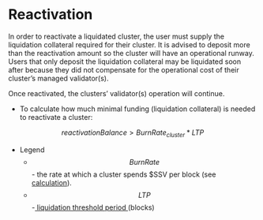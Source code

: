 # Reactivation

In order to reactivate a liquidated cluster, the user must supply the liquidation collateral required for their cluster. It is advised to deposit more than the reactivation amount so the cluster will have an operational runway. Users that only deposit the liquidation collateral may be liquidated soon after because they did not compensate for the operational cost of their cluster’s managed validator(s).

Once reactivated, the clusters’ validator(s) operation will continue.

* To calculate how much minimal funding (liquidation collateral) is needed to reactivate a cluster:

$$
reactivation Balance> Burn Rate_{cluster} * LTP
$$

* Legend
  * $$Burn Rate$$- the rate at which a cluster spends $SSV per block (see [calculation](../../protocol-overview/tokenomics/liquidations.md#burn-rate)).
  * $$LTP$$-[ liquidation threshold period ](../../protocol-overview/tokenomics/liquidations.md#liquidation-risk)(blocks)
